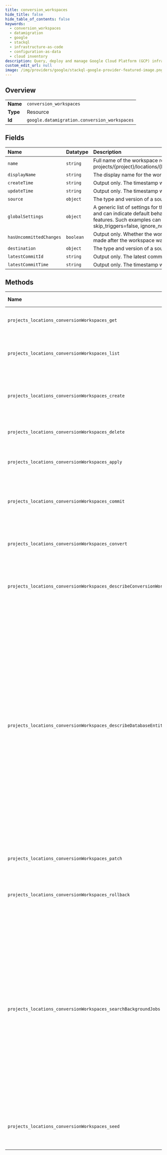 ```yaml
---
title: conversion_workspaces
hide_title: false
hide_table_of_contents: false
keywords:
  - conversion_workspaces
  - datamigration
  - google    
  - stackql
  - infrastructure-as-code
  - configuration-as-data
  - cloud inventory
description: Query, deploy and manage Google Cloud Platform (GCP) infrastructure and resources using SQL
custom_edit_url: null
image: /img/providers/google/stackql-google-provider-featured-image.png
---
```

  
    

## Overview
<table><tbody>
<tr><td><b>Name</b></td><td><code>conversion_workspaces</code></td></tr>
<tr><td><b>Type</b></td><td>Resource</td></tr>
<tr><td><b>Id</b></td><td><code>google.datamigration.conversion_workspaces</code></td></tr>
</tbody></table>

## Fields
| Name | Datatype | Description |
|:-----|:---------|:------------|
| `name` | `string` | Full name of the workspace resource, in the form of: projects/&#123;project&#125;/locations/&#123;location&#125;/conversionWorkspaces/&#123;conversion_workspace&#125;. |
| `displayName` | `string` | The display name for the workspace |
| `createTime` | `string` | Output only. The timestamp when the workspace resource was created. |
| `updateTime` | `string` | Output only. The timestamp when the workspace resource was last updated. |
| `source` | `object` | The type and version of a source or destination DB. |
| `globalSettings` | `object` | A generic list of settings for the workspace. The settings are database pair dependant and can indicate default behavior for the mapping rules engine or turn on or off specific features. Such examples can be: convert_foreign_key_to_interleave=true, skip_triggers=false, ignore_non_table_synonyms=true |
| `hasUncommittedChanges` | `boolean` | Output only. Whether the workspace has uncommitted changes (changes which were made after the workspace was committed) |
| `destination` | `object` | The type and version of a source or destination DB. |
| `latestCommitId` | `string` | Output only. The latest commit id |
| `latestCommitTime` | `string` | Output only. The timestamp when the workspace was committed. |
## Methods
| Name | Accessible by | Required Params | Description |
|:-----|:--------------|:----------------|:------------|
| `projects_locations_conversionWorkspaces_get` | `SELECT` | `conversionWorkspacesId, locationsId, projectsId` | Gets details of a single conversion workspace. |
| `projects_locations_conversionWorkspaces_list` | `SELECT` | `locationsId, projectsId` | Lists conversion workspaces in a given project and location. |
| `projects_locations_conversionWorkspaces_create` | `INSERT` | `locationsId, projectsId` | Creates a new conversion workspace in a given project and location. |
| `projects_locations_conversionWorkspaces_delete` | `DELETE` | `conversionWorkspacesId, locationsId, projectsId` | Deletes a single conversion workspace. |
| `projects_locations_conversionWorkspaces_apply` | `EXEC` | `conversionWorkspacesId, locationsId, projectsId` | Apply draft tree onto a specific destination database |
| `projects_locations_conversionWorkspaces_commit` | `EXEC` | `conversionWorkspacesId, locationsId, projectsId` | Marks all the data in the conversion workspace as committed. |
| `projects_locations_conversionWorkspaces_convert` | `EXEC` | `conversionWorkspacesId, locationsId, projectsId` | Creates a draft tree schema for the destination database. |
| `projects_locations_conversionWorkspaces_describeConversionWorkspaceRevisions` | `EXEC` | `conversionWorkspacesId, locationsId, projectsId` | Retrieves a list of committed revisions of a specific conversion workspace. |
| `projects_locations_conversionWorkspaces_describeDatabaseEntities` | `EXEC` | `conversionWorkspacesId, locationsId, projectsId` | Use this method to describe the database entities tree for a specific conversion workspace and a specific tree type. The DB Entities are not a resource like conversion workspace or mapping rule, and they can not be created, updated or deleted like one. Instead they are simple data objects describing the structure of the client database. |
| `projects_locations_conversionWorkspaces_patch` | `EXEC` | `conversionWorkspacesId, locationsId, projectsId` | Updates the parameters of a single conversion workspace. |
| `projects_locations_conversionWorkspaces_rollback` | `EXEC` | `conversionWorkspacesId, locationsId, projectsId` | Rollbacks a conversion workspace to the last committed spanshot. |
| `projects_locations_conversionWorkspaces_searchBackgroundJobs` | `EXEC` | `conversionWorkspacesId, locationsId, projectsId` | Use this method to search/list the background jobs for a specific conversion workspace. The background jobs are not a resource like conversion workspace or mapping rule, and they can not be created, updated or deleted like one. Instead they are a way to expose the data plane jobs log. |
| `projects_locations_conversionWorkspaces_seed` | `EXEC` | `conversionWorkspacesId, locationsId, projectsId` | Imports a snapshot of the source database into the conversion workspace. |
